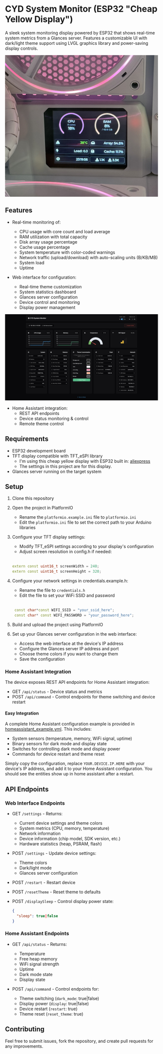 # CYD System Monitor (ESP32 "Cheap Yellow Display")

A sleek system monitoring display powered by ESP32 that shows real-time system metrics from a Glances server. Features a customizable UI with dark/light theme support using LVGL graphics library and power-saving display controls.

![Unraid](Images/device.jpeg)

## Features

- Real-time monitoring of:
  - CPU usage with core count and load average
  - RAM utilization with total capacity
  - Disk array usage percentage
  - Cache usage percentage
  - System temperature with color-coded warnings
  - Network traffic (upload/download) with auto-scaling units (B/KB/MB)
  - System load
  - Uptime

- Web interface for configuration:
  - Real-time theme customization
  - System statistics dashboard
  - Glances server configuration
  - Device control and monitoring
  - Display power management

![Web UI](Images/web.png)

- Home Assistant integration:
  - REST API endpoints
  - Device status monitoring & control
  - Remote theme control

## Requirements

- ESP32 development board
- TFT display compatible with TFT_eSPI library
  - I'm using this cheap yellow display with ESP32 built in: [aliexpress](https://s.click.aliexpress.com/e/_olrdG2w)
  - The settings in this project are for this display.
- Glances server running on the target system

## Setup

1. Clone this repository
2. Open the project in PlatformIO

   - Rename the `platformio.example.ini` file to `platformio.ini`
   - Edit the `platformio.ini` file to set the correct path to your Arduino libraries

3. Configure your TFT display settings:
   - Modify TFT_eSPI settings according to your display's configuration
   - Adjust screen resolution in config.h if needed:

   ```cpp

   extern const uint16_t screenWidth = 240;
   extern const uint16_t screenHeight = 320;

   ```

4. Configure your network settings in credentials.example.h:

   - Rename the file to `credentials.h`
   - Edit the file to set your WiFi SSID and password

   ```cpp

    const char*const WIFI_SSID = "your_ssid_here";
    const char* const WIFI_PASSWORD = "your_password_here";

   ```

5. Build and upload the project using PlatformIO

6. Set up your Glances server configuration in the web interface:

   - Access the web interface at the device's IP address
   - Configure the Glances server IP address and port
   - Choose theme colors if you want to change them
   - Save the configuration

### Home Assistant Integration

The device exposes REST API endpoints for Home Assistant integration:

- GET `/api/status` - Device status and metrics
- POST `/api/command` - Control endpoints for theme switching and device restart

#### Easy Integration

A complete Home Assistant configuration example is provided in [homeassistant_example.yml](homeassistant_example.yml). This includes:

- System sensors (temperature, memory, WiFi signal, uptime)
- Binary sensors for dark mode and display state
- Switches for controlling dark mode and display power
- Commands for device restart and theme reset

Simply copy the configuration, replace `YOUR.DEVICE.IP.HERE` with your device's IP address, and add it to your Home Assistant configuration.
You should see the entities show up in home assistant after a restart.

## API Endpoints

### Web Interface Endpoints

- GET `/settings` - Returns:
  - Current device settings and theme colors
  - System metrics (CPU, memory, temperature)
  - Network information
  - Device information (chip model, SDK version, etc.)
  - Hardware statistics (heap, PSRAM, flash)

- POST `/settings` - Update device settings:
  - Theme colors
  - Dark/light mode
  - Glances server configuration

- POST `/restart` - Restart device
- POST `/resetTheme` - Reset theme to defaults
- POST `/displaySleep` - Control display power state:

  ```json
  {
    "sleep": true|false
  }
  ```

### Home Assistant Endpoints

- GET `/api/status` - Returns:
  - Temperature
  - Free heap memory
  - WiFi signal strength
  - Uptime
  - Dark mode state
  - Display state

- POST `/api/command` - Control endpoints for:
  - Theme switching (`dark_mode`: true|false)
  - Display power (`display`: true|false)
  - Device restart (`restart`: true)
  - Theme reset (`reset_theme`: true)

## Contributing

Feel free to submit issues, fork the repository, and create pull requests for any improvements.
